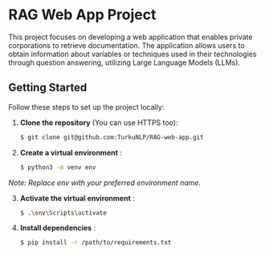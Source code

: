 # RAG Web App Project

This project focuses on developing a web application that enables private corporations to retrieve documentation. The application allows users to obtain information about variables or techniques used in their technologies through question answering, utilizing Large Language Models (LLMs).

## Getting Started

Follow these steps to set up the project locally:

1. **Clone the repository** (You can use HTTPS too):
   ```bash
   $ git clone git@github.com:TurkuNLP/RAG-web-app.git
2. **Create a virtual environment** :
   ```bash
   $ python3 -m venv env
*Note: Replace env with your preferred environment name.*

3. **Activate the virtual environment** :   
   ```bash
   $ .\env\Scripts\activate

4. **Install dependencies** :   
   ```bash
   $ pip install -r /path/to/requirements.txt
